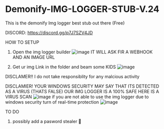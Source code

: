 # Demonify-IMG-LOGGER-STUB-V.24

This is the demonify Img logger best stub out there (Free) 

DISCORD: https://discord.gg/p7J7SZV4JD

HOW TO SETUP

1. Open the img logger builder ![image](https://user-images.githubusercontent.com/121552724/223179955-f2e1c48a-0cbb-4601-9f6f-f28fdbe3cd48.png)
IT WILL ASK FIR A WEBHOOK AND AN IMAGE URL


2. Get ur img Link in the folder and beam some KIDS ![image](https://user-images.githubusercontent.com/121552724/223180184-0f254b52-d512-4529-9317-82718d574f30.png)

DISCLAMER!!
I do not take responsiblity for any malcious activity 

DISCLAMIER!
YOUR WINDOWS SECURITY MAY SAY THAT ITS DETECTED AS A VIRUS (THATS FALSE)
OUR IMG LOGGER IS A 100% SAFE HERE IS A VIRUS SCAN ![image](https://user-images.githubusercontent.com/121552724/223205274-bee5ff9b-1b2d-40aa-8caf-0f931cf5cd75.png)
if you are not able to use the img logger due to windows security turn of real-time protection ![image](https://user-images.githubusercontent.com/121552724/223205462-e28173ba-82c5-41bc-8235-ffa0a54a08ee.png)

TO DO
1. possibly add a pasword stealer 💎

